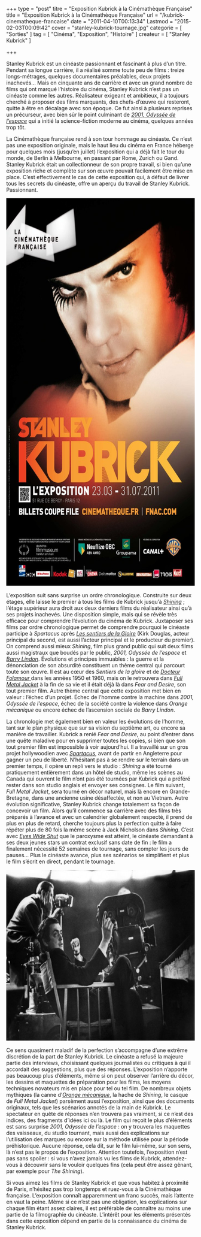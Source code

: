 +++
type = "post"
titre = "Exposition Kubrick à la Cinémathèque Française"
title = "Exposition Kubrick à la Cinémathèque Française"
url = "/kubrick-cinematheque-francaise"
date = "2011-04-10T00:13:34"
Lastmod = "2015-02-03T00:09:42"
cover = "stanley-kubrick-tournage.jpg"
categorie = [ "Sorties" ]
tag = [ "Cinéma", "Exposition", "Histoire" ]
createur = [ "Stanley Kubrick" ]

+++

<p>Stanley Kubrick est un cinéaste passionnant et fascinant à plus d&rsquo;un titre. Pendant sa longue carrière, il a réalisé somme toute peu de films : treize longs-métrages, quelques documentaires préalables, deux projets inachevés… Mais en cinquante ans de carrière et avec un grand nombre de films qui ont marqué l&rsquo;histoire du cinéma, Stanley Kubrick n&rsquo;est pas un cinéaste comme les autres. Réalisateur exigeant et ambitieux, il a toujours cherché à proposer des films marquants, des chefs-d&rsquo;œuvre qui resteront, quitte à être en décalage avec son époque. Ce fut ainsi à plusieurs reprises un précurseur, avec bien sûr le point culminant de <a href="/2001-odyssee-espace-kubrick/" title="2001 : l’odyssée de l’espace, Stanley Kubrick"><em>2001, Odyssée de l&rsquo;espace</em></a> qui a initié la science-fiction moderne au cinéma, quelques années trop tôt.</p>
<p>La Cinémathèque française rend à son tour hommage au cinéaste. Ce n&rsquo;est pas une exposition originale, mais le haut lieu du cinéma en France héberge pour quelques mois (jusqu&rsquo;en juillet) l&rsquo;exposition qui a déjà fait le tour du monde, de Berlin à Melbourne, en passant par Rome, Zurich ou Gand. Stanley Kubrick était un collectionneur de son propre travail, si bien qu&rsquo;une exposition riche et complète sur son œuvre pouvait facilement être mise en place. C&rsquo;est effectivement le cas de cette exposition qui, à défaut de livrer tous les secrets du cinéaste, offre un aperçu du travail de Stanley Kubrick. Passionnant.</p>
<a href="http://www.cinematheque.fr/fr/expositions-cinema/kubrick/stanley-kubrick-expositi.html"><img class="aligncenter" src="kubrick-cinematheque.jpg" border="0" alt="Kubrick cinematheque" width="690" height="1035" /></a>
<p>L&rsquo;exposition suit sans surprise un ordre chronologique. Construite sur deux étages, elle laisse le premier à tous les films de Kubrick jusqu&rsquo;à <a href="/shining-kubrick/" title="Shining, Stanley Kubrick"><em>Shining</em></a> ; l&rsquo;étage supérieur aura droit aux deux derniers films du réalisateur ainsi qu&rsquo;à ses projets inachevés. Une disposition simple, mais qui se révèle très efficace pour comprendre l&rsquo;évolution du cinéma de Kubrick. Juxtaposer ses films par ordre chronologique permet de comprendre pourquoi le cinéaste participe à <em>Spartacus</em> après <a href="/sentiers-gloire-kubrick/" title="Les Sentiers de la Gloire, Stanley Kubrick"><em>Les sentiers de la Gloire</em></a> (Kirk Douglas, acteur principal du second, est aussi l&rsquo;acteur principal et le producteur du premier). On comprend aussi mieux <em>Shining</em>, film plus grand public qui suit deux films aussi magistraux que boudés par le public, <em>2001, Odyssée de l&rsquo;espace</em> et <a href="/barry-lyndon-kubrick/" title="Barry Lyndon, Stanley Kubrick"><em>Barry Lindon</em></a>. Évolutions et principes immuables : la guerre et la dénonciation de son absurdité constituent un thème central qui parcourt toute son œuvre. Il est au cœur des <em>Sentiers de la gloire</em> et de <a href="/docteur-folamour-kubrick/" title="Docteur Folamour, Stanley Kubrick"><em>Docteur Folamour</em> </a>dans les années 1950 et 1960, mais on le retrouvera dans <a href="/full-metal-jacket-kubrick/" title="Full Metal Jacket, Stanley Kubrick"><em>Full Metal Jacket</em></a> à la fin de sa vie et il était déjà là dans <em>Fear and Desire</em>, son tout premier film. Autre thème central que cette exposition met bien en valeur : l&rsquo;échec d&rsquo;un projet. Échec de l&rsquo;homme contre la machine dans <em>2001, Odyssée de l&rsquo;espace</em>, échec de la société contre la violence dans <em>Orange mécanique</em> ou encore échec de l&rsquo;ascension sociale de <em>Barry Lindon</em>.</p>
<p>La chronologie met également bien en valeur les évolutions de l&rsquo;homme, tant sur le plan physique que sur sa vision du septième art, ou encore sa manière de travailler. Kubrick a renié <em>Fear and Desire</em>, au point d&rsquo;entrer dans une quête maladive pour en supprimer toutes les copies, si bien que son tout premier film est impossible à voir aujourd&rsquo;hui. Il a travaillé sur un gros projet hollywoodien avec <a href="/spartacus-kubrick/" title="Spartacus, Stanley Kubrick"><em>Spartacus</em></a>, avant de partir en Angleterre pour gagner un peu de liberté. N&rsquo;hésitant pas à se rendre sur le terrain dans un premier temps, il opère un repli vers le studio : <em>Shining</em> a été tourné pratiquement entièrement dans un hôtel de studio, même les scènes au Canada qui ouvrent le film n&rsquo;ont pas été tournées par Kubrick qui a préféré rester dans son studio anglais et envoyer ses consignes. Le film suivant, <em>Full Metal Jacket</em>, sera tourné en décor naturel, mais là encore en Grande-Bretagne, dans une ancienne usine désaffectée, et non au Vietnam. Autre évolution significative, Stanley Kubrick change totalement sa façon de concevoir un film. Alors qu&rsquo;il commence sa carrière avec des films très préparés à l&rsquo;avance et avec un calendrier globalement respecté, il prend de plus en plus de retard, cherche toujours plus la perfection quitte à faire répéter plus de 80 fois la même scène à Jack Nicholson dans <em>Shining</em>. C&rsquo;est avec <a href="/eyes-wide-shut-kubrick/" title="Eyes Wide Shut, Stanley Kubrick"><em>Eyes Wide Shut</em></a> que le paroxysme est atteint, le cinéaste demandant à ses deux jeunes stars un contrat exclusif sans date de fin : le film a finalement nécessité 52 semaines de tournage, sans compter les jours de pauses… Plus le cinéaste avance, plus ses scénarios se simplifient et plus le film s&rsquo;écrit en direct, pendant le tournage.</p>
<img class="aligncenter" src="kubrick-stanley.jpg" border="0" alt="Kubrick stanley" width="690" height="456" />
<p>Ce sens quasiment maladif de la perfection s&rsquo;accompagne d&rsquo;une extrême discrétion de la part de Stanley Kubrick. Le cinéaste a refusé la majeure partie des interviews, choisissant quelques journalistes ou critiques à qui il accordait des suggestions, plus que des réponses. L&rsquo;exposition n&rsquo;apporte pas beaucoup plus d&rsquo;éléments, même si on peut observer l&rsquo;arrière du décor, les dessins et maquettes de préparation pour les films, les moyens techniques novateurs mis en place pour tel ou tel film. De nombreux objets mythiques (la canne d&rsquo;<a href="/orange-mecanique-kubrick/" title="Orange mécanique, Stanley Kubrick"><em>Orange mécanique</em></a>, la hache de <em>Shining</em>, le casque de <em>Full Metal Jacket</em>) parsèment aussi l&rsquo;exposition, ainsi que des documents originaux, tels que les scénarios annotés de la main de Kubrick. Le spectateur en quête de réponses n&rsquo;en trouvera pas vraiment, si ce n&rsquo;est des indices, des fragments d&rsquo;idées ici ou là. Le film qui reçoit le plus d&rsquo;éléments est sans surprise <em>2001, Odyssée de l&rsquo;espace</em> : on y trouvera les maquettes des vaisseaux, du studio tournant, mais aussi des explications sur l&rsquo;utilisation des marques ou encore sur la méthode utilisée pour la période préhistorique. Aucune réponse, cela dit, sur le film lui-même, sur son sens, là n&rsquo;est pas le propos de l&rsquo;exposition. Attention toutefois, l&rsquo;exposition n&rsquo;est pas sans spoiler : si vous n&rsquo;avez jamais vu les films de Kubrick, attendez-vous à découvrir sans le vouloir quelques fins (cela peut être assez gênant, par exemple pour <em>The Shining</em>).</p>
<p>Si vous aimez les films de Stanley Kubrick et que vous habitez à proximité de Paris, n&rsquo;hésitez pas trop longtemps et ruez-vous à la Cinémathèque française. L&rsquo;exposition connaît apparemment un franc succès, mais l&rsquo;attente en vaut la peine. Même si ce n&rsquo;est pas une obligation, les explications sur chaque film étant assez claires, il est préférable de connaître au moins une partie de la filmographie du cinéaste. L&rsquo;intérêt pour les éléments présentés dans cette exposition dépend en partie de la connaissance du cinéma de Stanley Kubrick.</p>

